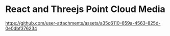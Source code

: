 # React and Threejs Point Cloud Media


https://github.com/user-attachments/assets/a35c6110-659a-4563-825d-0e0dbf376234

